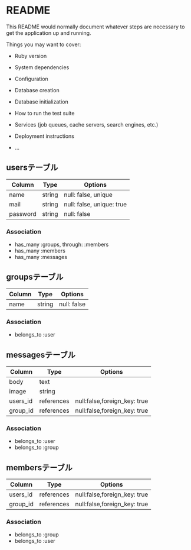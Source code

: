 # README

This README would normally document whatever steps are necessary to get the
application up and running.

Things you may want to cover:

* Ruby version

* System dependencies

* Configuration

* Database creation

* Database initialization

* How to run the test suite

* Services (job queues, cache servers, search engines, etc.)

* Deployment instructions

* ...

## usersテーブル

|Column|Type|Options|
|------|----|-------|
|name|string|null: false, unique|
|mail|string|null: false, unique: true|
|password|string|null: false|

### Association
- has_many :groups, through: :members
- has_many :members
- has_many :messages

## groupsテーブル

|Column|Type|Options|
|------|----|-------|
|name|string|null: false|

### Association
- belongs_to :user

## messagesテーブル

|Column|Type|Options|
|------|----|-------|
|body|text|
|image|string|
|users_id|references|null:false,foreign_key: true|
|group_id|references|null:false,foreign_key: true|

### Association
- belongs_to :user
- belongs_to :group

## membersテーブル

|Column|Type|Options|
|------|----|-------|
|users_id|references|null:false,foreign_key: true|
|group_id|references|null:false,foreign_key: true|

### Association
- belongs_to :group
- belongs_to :user


